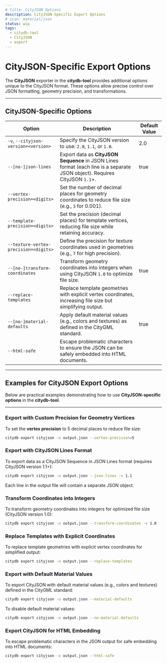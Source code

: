 ```yaml
---
# title: CityJSON Options
description: CityJSON-Specific Export Options
# icon: material/json
status: wip
tags:
  - citydb-tool
  - CityJSON
  - export
---
```


# CityJSON-Specific Export Options

The **CityJSON** exporter in the **citydb-tool** provides additional options unique to the CityJSON format. These options allow precise control over JSON formatting, geometry precision, and transformations.

---

## CityJSON-Specific Options

| Option                               | Description                                                                                           | Default Value |
|--------------------------------------|-------------------------------------------------------------------------------------------------------|------------|
| `-v`, `--cityjson-version=<version>` | Specify the CityJSON version to use: `2.0`, `1.1`, or `1.0`.                                          | 2.0        |
| `--[no-]json-lines`                  | Export data as **CityJSON Sequence** in JSON Lines format (each line is a separate JSON object). Requires CityJSON `1.1`+. | true       |
| `--vertex-precision=<digits>`        | Set the number of decimal places for geometry coordinates to reduce file size (e.g., `3` for 0.001). |            |
| `--template-precision=<digits>`      | Set the precision (decimal places) for template vertices, reducing file size while retaining accuracy.|            |
| `--texture-vertex-precision=<digits>`| Define the precision for texture coordinates used in geometries (e.g., `7` for high precision).       |            |
| `--[no-]transform-coordinates`       | Transform geometry coordinates into integers when using CityJSON `1.0` to optimize file size.         | true       |
| `--replace-templates`                | Replace template geometries with explicit vertex coordinates, increasing file size but simplifying output. |            |
| `--[no-]material-defaults`           | Apply default material values (e.g., colors and textures) as defined in the CityGML standard.         | true       |
| `--html-safe`                        | Escape problematic characters to ensure the JSON can be safely embedded into HTML documents.          |            |

---

## Examples for CityJSON Export Options

Below are practical examples demonstrating how to use **CityJSON-specific options** in the **citydb-tool**.

---

### Export with Custom Precision for Geometry Vertices

To set the **vertex precision** to 5 decimal places to reduce file size:

```bash
citydb export cityjson -o output.json --vertex-precision=5
```

### Export with CityJSON Lines Format

To export data as a CityJSON Sequence in JSON Lines format (requires CityJSON version 1.1+):

```bash
citydb export cityjson -o output.json --json-lines -v 1.1
```
Each line in the output file will contain a separate JSON object.

### Transform Coordinates into Integers

To transform geometry coordinates into integers for optimized file size (CityJSON version 1.0):

```bash
citydb export cityjson -o output.json --transform-coordinates -v 1.0
```

### Replace Templates with Explicit Coordinates

To replace template geometries with explicit vertex coordinates for simplified output:

```bash
citydb export cityjson -o output.json --replace-templates
```

### Export with Default Material Values

To export CityJSON with default material values (e.g., colors and textures) defined in the CityGML standard:

```bash
citydb export cityjson -o output.json --material-defaults
```

To disable default material values:

```bash
citydb export cityjson -o output.json --no-material-defaults
```

### Export CityJSON for HTML Embedding

To escape problematic characters in the JSON output for safe embedding into HTML documents:

```bash
citydb export cityjson -o output.json --html-safe
```
